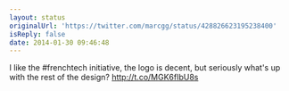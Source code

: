 ```yaml
---
layout: status
originalUrl: 'https://twitter.com/marcgg/status/428826623195238400'
isReply: false
date: 2014-01-30 09:46:48
---
```


I like the #frenchtech initiative, the logo is decent, but seriously what's up with the rest of the design? http://t.co/MGK6fIbU8s
